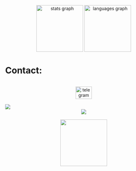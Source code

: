 <h2 align="left"></h2>

###

<div align="center">
  <img src="https://github-readme-stats.vercel.app/api?hide_title=false&hide_rank=false&show_icons=true&include_all_commits=true&count_private=true&disable_animations=false&theme=dark&locale=en&hide_border=true&username=Georgee1337" height="150" alt="stats graph"  />
  <img src="https://github-readme-stats.vercel.app/api/top-langs?locale=en&hide_title=false&layout=compact&card_width=320&langs_count=5&theme=dark&hide_border=true&username=Georgee1337" height="150" alt="languages graph"  />
</div>

###
  # Contact:
<br clear="both">

<div align="center">
  <a href="https://t.me/criminology" target="_blank">
      <img src="https://raw.githubusercontent.com/maurodesouza/profile-readme-generator/master/src/assets/icons/social/telegram/default.svg" width="52" height="40" alt="telegram logo"  />
  </a>
</div>

<br clear="both">

<img align="center" src="https://profile-counter.glitch.me/Georgee/count.svg?"  />
<div align="center">
   <img src="https://profile-counter.glitch.me/Georgee/count.svg?"  />
</div>

<br clear="both">

<div align="center">
  <img align="center" height="150" src="https://avatars.githubusercontent.com/u/88823233?v=4"  />
</div>
